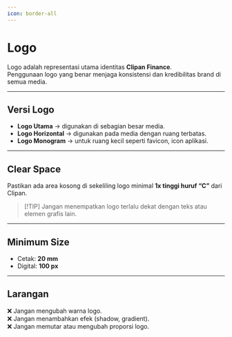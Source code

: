 ```yaml
---
icon: border-all
---
```


# Logo

Logo adalah representasi utama identitas **Clipan Finance**.\
Penggunaan logo yang benar menjaga konsistensi dan kredibilitas brand di semua media.

***

## Versi Logo

* **Logo Utama** → digunakan di sebagian besar media.
* **Logo Horizontal** → digunakan pada media dengan ruang terbatas.
* **Logo Monogram** → untuk ruang kecil seperti favicon, icon aplikasi.

***

## Clear Space

Pastikan ada area kosong di sekeliling logo minimal **1x tinggi huruf “C”** dari Clipan.

> \[!TIP] Jangan menempatkan logo terlalu dekat dengan teks atau elemen grafis lain.

***

## Minimum Size

* Cetak: **20 mm**
* Digital: **100 px**

***

## Larangan

❌ Jangan mengubah warna logo.\
❌ Jangan menambahkan efek (shadow, gradient).\
❌ Jangan memutar atau mengubah proporsi logo.
